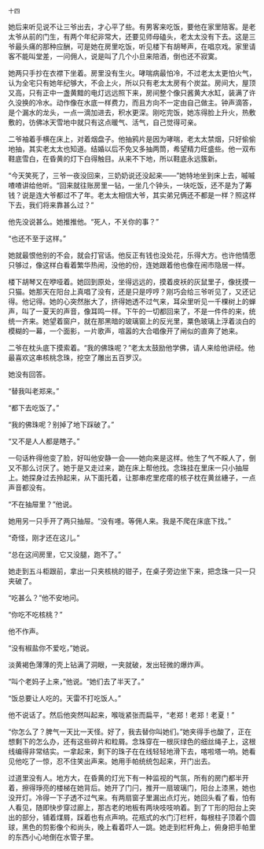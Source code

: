     十四 

   她后来听见说不让三爷出去，才心平了些。有男客来吃饭，要他在家里陪客。是老太爷从前的门生，有两个年纪非常大，还要见师母磕头，老太太没有下去。这是三爷最头痛的那种应酬，可是她在房里吃饭，听见楼下有胡琴声，在唱京戏。家里请客不能叫堂差，一问佣人，说是叫了几个小旦来陪酒，倒也还不寂寞。

   她两只手抄在衣襟下坐着。房里没有生火。哮喘病最怕冷，不过老太太更怕火气，认为全宅只有她年纪够大，不会上火，所以只有老太太房有个炭盆。房间大，屋顶又高，只有正中一盏黄黯的电灯远远照下来，房间整个像只酱黄大水缸，装满了许久没换的冷水。动作像在水底一样费力，而且方向不一定由自己做主。钟声滴答，是个漏水的龙头，一点一滴加进去，积水更深。刚吃完饭，她冻得脸上升火，热敷敷的，彷佛冰天雪地中就只有这点暖气、活气，自己觉得可亲。

   二爷袖着手横在床上，对着烟盘子。他抽鸦片是因为哮喘，老太太禁烟，只好偷偷地抽，其实老太太也知道。结婚以后不免又多抽两筒，希望精力旺盛些。他一双布鞋底雪白，在昏黄的灯下白得触目。从来不下地，所以鞋底永远簇新。

   “今天笑死了，三爷一夜没回来，三奶奶说还没起来——”她特地坐到床上去，嘁嘁喳喳讲给他听。“回来就往账房里一钻，一坐几个钟头，一块吃饭，还不是为了筹钱？说是连大爷都过不了年。老太太相信大爷，其实弟兄俩还不都是一样？照这样下去，我们将来靠甚么过？”

   他先没说甚么。她推推他。“死人，不关你的事？”

   “也还不至于这样。”

   她就最恨他别的不会，就会打官话。他反正有钱也没处花，乐得大方。也许他情愿只够过，像这样白看着繁华热闹，没他的份，连她跟着他也像在闹市隐居一样。

   楼下胡琴又在咿哑着。她回到原处，坐得远远的，摸着皮袄的灰鼠里子，像抚摸一只猫。她那天在阳台上真唱了没有，还是只是哼哼？刚巧会给三爷听见了，又还记得。他记得。她的心突然胀大了，挤得她透不过气来，耳朵里听见一千棵树上的蝉声，叫了一夏天的声音，像耳鸣一样。下午的一切都回来了，不是一件件的来，统统一齐来。她望着窗户，就在那黑暗的玻璃窗上的反光里，粟色玻璃上浮着淡白的模糊的一幕，一个面影，一片歌声，喧嚣的大合唱像开了闸似的直奔了她来。

   二爷在枕头底下摸索着。“我的佛珠呢？”老太太鼓励他学佛，请人来给他讲经。他最喜欢这串核桃念珠，挖空了雕出五百罗汉。

   她没有回答。

   “替我叫老郑来。”

   “都下去吃饭了。”

   “我的佛珠呢？别掉了地下踩破了。”

   “又不是人人都是瞎子。”

   一句话杵得他变了脸，好叫他安静一会——她向来是这样。他生了气不睬人了，倒又不那么讨厌了。她于是又走过来，跪在床上帮他找。念珠挂在里床一只小抽屉上。她探身过去拎起来，从下面托着，让那串疙里疙瘩的核子枕在黄丝繐子，一点声音都没有。

   “不在抽屉里？”他说。

   她用另一只手开了两只抽屉。“没有嚜。等佣人来。我是不爬在床底下找。”

   “奇怪，刚才还在这儿。”

   “总在这间房里，它又没腿，跑不了。”

   她走到五斗柜跟前，拿出一只夹核桃的钳子，在桌子旁边坐下来，把念珠一只一只夹破了。

   “吃甚么？”他不安地问。

   “你吃不吃核桃？”

   他不作声。

   “没有椒盐你不爱吃，”她说。

   淡黄褐色薄薄的壳上钻满了洞眼，一夹就破，发出轻微的爆炸声。

   “叫个老妈子上来，”他说。“她们去了半天了。”

   “饭总要让人吃的。天雷不打吃饭人。”

   他不说话了。然后他突然叫起来，喉咙紧张而扁平，“老郑！老郑！老夏！”

   “你怎么了？脾气一天比一天怪。好了，我去替你叫她们。”她夹得手也酸了，正在想剩下的怎么办，还有这些碎片和粒屑。念珠穿在一根灰绿色的细丝绳子上，这根线编得非常结实。一拿起来，剩下的珠子在在线轻轻地滑下去，喀啦塔一响。她看见他吃了一惊，忍不住笑出声来。她用手帕统统包起来，开门出去。

   过道里没有人。地方大，在昏黄的灯光下有一种监视的气氛，所有的房门都半开着，擦得琤亮的楼梯在她背后。她开了门闩，推开一扇玻璃门，阳台上漆黑，她也没开灯。冷得一下子透不过气来。有两扇窗子里漏出点灯光，她回头看了看，怕有人看见，随即快步穿过廊上，那古老的地板有两块吱吱响着。到了ㄒ形的阳台上突出的部分，铺着煤屑，踩着也有点声响。花瓶式的水门汀栏杆，每根柱子顶着个圆球，黑色的剪影像个和尚头，晚上看着吓人一跳。她走到栏杆角上，俯身把手帕里的东西小心地倒在水管子里。

